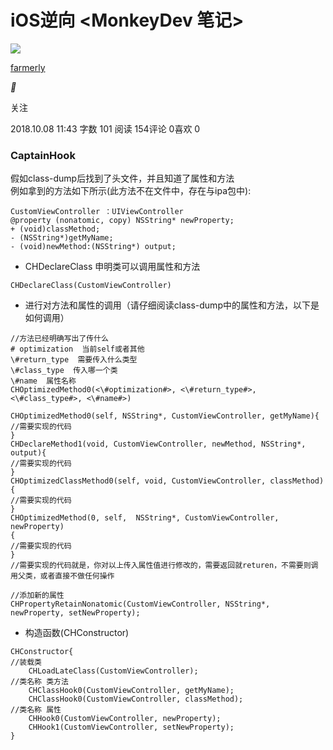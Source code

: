 # iOS逆向 <MonkeyDev 笔记>

[![](https://www.notion.soiOS%E9%80%86%E5%90%91%20%3CMonkeyDev%20%E7%AC%94%E8%AE%B0%3E.resources/96)](https://www.notion.soiOS%E9%80%86%E5%90%91%20%3CMonkeyDev%20%E7%AC%94%E8%AE%B0%3E.resources/96)

[farmerly](https://www.jianshu.com/u/0c4811039261)

__

关注

2018.10.08 11:43 字数 101 阅读 154评论 0喜欢 0

### **CaptainHook**

假如class-dump后找到了头文件，并且知道了属性和方法  
例如拿到的方法如下所示(此方法不在文件中，存在与ipa包中):  

```Plain
CustomViewController ：UIViewController
@property (nonatomic, copy) NSString* newProperty;
+ (void)classMethod;
- (NSString*)getMyName;
- (void)newMethod:(NSString*) output;
```

- CHDeclareClass 申明类可以调用属性和方法

```Plain
CHDeclareClass(CustomViewController)
```

- 进行对方法和属性的调用（请仔细阅读class-dump中的属性和方法，以下是如何调用）

```Plain
//方法已经明确写出了传什么
# optimization  当前self或者其他
\#return_type  需要传入什么类型
\#class_type  传入哪一个类
\#name  属性名称
CHOptimizedMethod0(<\#optimization#>, <\#return_type#>, <\#class_type#>, <\#name#>)

CHOptimizedMethod0(self, NSString*, CustomViewController, getMyName){
//需要实现的代码
}
CHDeclareMethod1(void, CustomViewController, newMethod, NSString*, output){
//需要实现的代码
}
CHOptimizedClassMethod0(self, void, CustomViewController, classMethod){
//需要实现的代码
}
CHOptimizedMethod(0, self,  NSString*, CustomViewController, newProperty) 
{  
//需要实现的代码
}
//需要实现的代码就是，你对以上传入属性值进行修改的，需要返回就returen，不需要则调用父类，或者直接不做任何操作
```

```Plain
//添加新的属性
CHPropertyRetainNonatomic(CustomViewController, NSString*, 
newProperty, setNewProperty);
```

- 构造函数(CHConstructor)

```Plain
CHConstructor{
//装载类
    CHLoadLateClass(CustomViewController);
//类名称 类方法
    CHClassHook0(CustomViewController, getMyName);
    CHClassHook0(CustomViewController, classMethod);
//类名称 属性
    CHHook0(CustomViewController, newProperty);
    CHHook1(CustomViewController, setNewProperty);
}
```